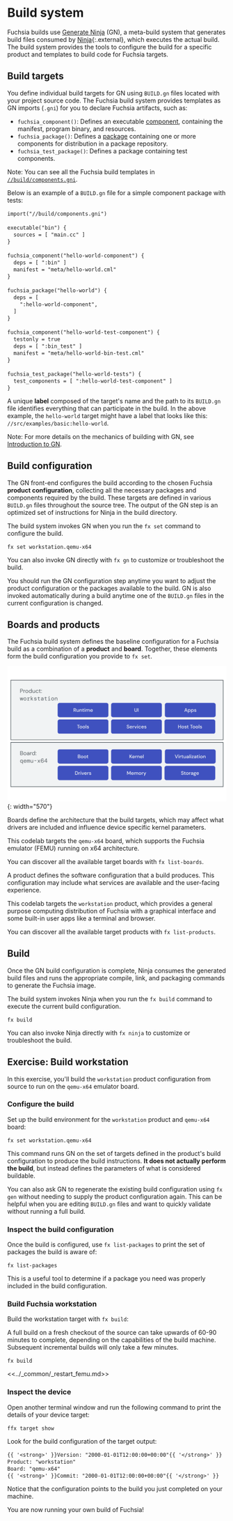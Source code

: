 # Build system

Fuchsia builds use [Generate Ninja](https://gn.googlesource.com/gn/) (GN),
a meta-build system that generates build files consumed by
[Ninja](https://ninja-build.org/){:.external}, which executes the actual build.
The build system provides the tools to configure the build for a specific
product and templates to build code for Fuchsia targets.

## Build targets

You define individual build targets for GN using `BUILD.gn` files located with
your project source code. The Fuchsia build system provides templates as GN
imports (`.gni`) for you to declare Fuchsia artifacts, such as:

* `fuchsia_component()`: Defines an executable
  [component](/docs/concepts/components/v2), containing the manifest, program
  binary, and resources.
* `fuchsia_package()`: Defines a [package](/docs/concepts/packages/package.md)
  containing one or more components for distribution in a package repository.
* `fuchsia_test_package()`: Defines a package containing test components.

Note: You can see all the Fuchsia build templates in
[`//build/components.gni`](/build/components.gni).

Below is an example of a `BUILD.gn` file for a simple component package with
tests:

```gn
import("//build/components.gni")

executable("bin") {
  sources = [ "main.cc" ]
}

fuchsia_component("hello-world-component") {
  deps = [ ":bin" ]
  manifest = "meta/hello-world.cml"
}

fuchsia_package("hello-world") {
  deps = [
    ":hello-world-component",
  ]
}

fuchsia_component("hello-world-test-component") {
  testonly = true
  deps = [ ":bin_test" ]
  manifest = "meta/hello-world-bin-test.cml"
}

fuchsia_test_package("hello-world-tests") {
  test_components = [ ":hello-world-test-component" ]
}
```

A unique **label** composed of the target's name and the path to its `BUILD.gn`
file identifies everything that can participate in the build. In the above
example, the `hello-world` target might have a label that looks like
this: `//src/examples/basic:hello-world`.

Note: For more details on the mechanics of building with GN, see
[Introduction to GN](/docs/concepts/build_system/intro.md).

## Build configuration

The GN front-end configures the build according to the chosen Fuchsia
**product configuration**, collecting all the necessary packages and components
required by the build. These targets are defined in various `BUILD.gn` files
throughout the source tree. The output of the GN step is an optimized set of
instructions for Ninja in the build directory.

The build system invokes GN when you run the `fx set` command to configure
the build.

```posix-terminal
fx set workstation.qemu-x64
```

<aside class="key-point">
You can also invoke GN directly with <code>fx gn</code> to customize or
troubleshoot the build.
</aside>

You should run the GN configuration step anytime you want to adjust the product
configuration or the packages available to the build. GN is also invoked
automatically during a build anytime one of the `BUILD.gn` files in the current
configuration is changed.

## Boards and products

The Fuchsia build system defines the baseline configuration for a Fuchsia build
as a combination of a **product** and **board**. Together, these elements form
the build configuration you provide to `fx set`.

![board and product configuration sets](images/build-configuration.png){: width="570"}

Boards define the architecture that the build targets, which may affect what
drivers are included and influence device specific kernel parameters.

This codelab targets the `qemu-x64` board, which supports the Fuchsia emulator
(FEMU) running on x64 architecture.

<aside class="key-point">
You can discover all the available target boards with
<code>fx list-boards</code>.
</aside>

A product defines the software configuration that a build produces. This
configuration may include what services are available and the user-facing
experience.

This codelab targets the `workstation` product, which provides a general
purpose computing distribution of Fuchsia with a graphical interface and some
built-in user apps like a terminal and browser.

<aside class="key-point">
You can discover all the available target products with
<code>fx list-products</code>.
</aside>

## Build

Once the GN build configuration is complete, Ninja consumes the generated build
files and runs the appropriate compile, link, and packaging commands to generate
the Fuchsia image.

The build system invokes Ninja when you run the `fx build` command to execute
the current build configuration.

```posix-terminal
fx build
```

<aside class="key-point">
You can also invoke Ninja directly with <code>fx ninja</code> to customize or
troubleshoot the build.
</aside>

## Exercise: Build workstation

In this exercise, you'll build the `workstation` product configuration from
source to run on the `qemu-x64` emulator board.

### Configure the build

Set up the build environment for the `workstation` product and `qemu-x64` board:

```posix-terminal
fx set workstation.qemu-x64
```

This command runs GN on the set of targets defined in the product's build
configuration to produce the build instructions. **It does not actually
perform the build**, but instead defines the parameters of what is considered
buildable.


<aside class="key-point">
You can also ask GN to regenerate the existing build configuration using
<code>fx gen</code> without needing to supply the product configuration again.
This can be helpful when you are editing <code>BUILD.gn</code> files and want to
quickly validate without running a full build.
</aside>

### Inspect the build configuration

Once the build is configured, use `fx list-packages` to print the set of
packages the build is aware of:

```posix-terminal
fx list-packages
```

This is a useful tool to determine if a package you need was properly included
in the build configuration.

### Build Fuchsia workstation

Build the workstation target with `fx build`:

<aside class="caution">
A full build on a fresh checkout of the source can take upwards of 60-90 minutes
to complete, depending on the capabilities of the build machine. Subsequent
incremental builds will only take a few minutes.
</aside>

```posix-terminal
fx build
```

<<../_common/_restart_femu.md>>

### Inspect the device

Open another terminal window and run the following command to print the details
of your device target:

```posix-terminal
ffx target show
```

Look for the build configuration of the target output:

```none {:.devsite-disable-click-to-copy}
{{ '<strong>' }}Version: "2000-01-01T12:00:00+00:00"{{ '</strong>' }}
Product: "workstation"
Board: "qemu-x64"
{{ '<strong>' }}Commit: "2000-01-01T12:00:00+00:00"{{ '</strong>' }}
```

Notice that the configuration points to the build you just completed on your
machine.

You are now running your own build of Fuchsia!